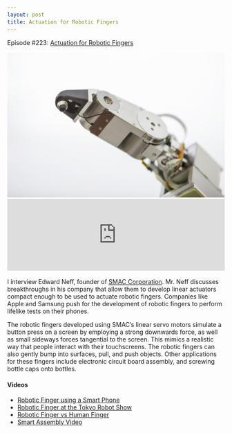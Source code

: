 ```yaml
---
layout: post
title: Actuation for Robotic Fingers
---
```

Episode #223: <a href="http://robohub.org/actuation-for-robotic-fingers/">Actuation for Robotic Fingers</a> 

<img class="aligncenter" src="/assets/smac.jpg" alt="" />
<iframe src="https://w.soundcloud.com/player/?url=https%3A//api.soundcloud.com/tracks/297410127&amp;color=ff5500&amp;auto_play=false&amp;hide_related=false&amp;show_comments=true&amp;show_user=true&amp;show_reposts=false" width="100%" height="166" frameborder="no" scrolling="no"></iframe>


I interview Edward Neff, founder of <a href="www.smac-mca.com">SMAC Corporation</a>. Mr. Neff discusses breakthroughs in his company that allow them to develop linear actuators compact enough to be used to actuate robotic fingers. Companies like Apple and Samsung push for the development of robotic fingers to perform lifelike tests on their phones.

The robotic fingers developed using SMAC’s linear servo motors simulate a button press on a screen by employing a strong downwards force, as well as small sideways forces tangential to the screen. This mimics a realistic way that people interact with their touchscreens. The robotic fingers can also gently bump into surfaces, pull, and push objects. Other applications for these fingers include electronic circuit board assembly, and screwing bottle caps onto bottles.

<h4>Videos</h4>
<ul>
  <li><a href="https://youtu.be/S8Y0bGsLCvo">Robotic Finger using a Smart Phone</a></li>
  <li><a href="https://youtu.be/G13-5D-C5sM">Robotic Finger at the Tokyo Robot Show</a></li>
  <li><a href="https://youtu.be/eZagN2eu164">Robotic Finger vs Human Finger</a></li>
  <li><a href="https://youtu.be/VDQydFc45_o">Smart Assembly Video</a></li>
</ul>
